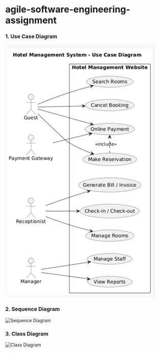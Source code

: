 # agile-software-engineering-assignment
### 1. Use Case Diagram
![Use Case Diagram](https://github.com/Harinisankaralingam/agile-software-engineering-assignment/blob/main/use%20case%20diagram.png)

### 2. Sequence Diagram
![Sequence Diagram](./images/SequenceDiagram.jpg)

### 3. Class Diagram
![Class Diagram](./images/ClassDiagram.jpg)
